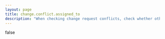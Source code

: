 ```yaml
---
layout: page
title: change.conflict.assigned_to
description: "When checking change request conflicts, check whether other change requests are already scheduled for the same assigned to user"
---
```

false